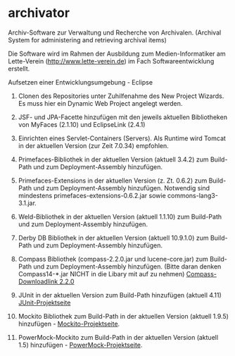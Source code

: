archivator
==========

Archiv-Software zur Verwaltung und Recherche von Archivalen.
(Archival System for administering and retrieving archival items)

Die Software wird im Rahmen der Ausbildung zum Medien-Informatiker 
am Lette-Verein (http://www.lette-verein.de) im Fach Softwareentwicklung
erstellt.

Aufsetzen einer Entwicklungsumgebung - Eclipse

1. Clonen des Repositories unter Zuhilfenahme des New Project Wizards.
   Es muss hier ein Dynamic Web Project angelegt werden.

2. JSF- und JPA-Facette hinzufügen mit den jeweils aktuellen Bibliotheken
   von MyFaces (2.1.10) und EclipseLink (2.4.1)
   
3. Einrichten eines Servlet-Containers (Servers). Als Runtime wird
   Tomcat in der aktuellen Version (zur Zeit 7.0.34) empfohlen.
   
4. Primefaces-Bibliothek in der aktuellen Version (aktuell 3.4.2)
   zum Build-Path und zum Deployment-Assembly hinzufügen.

5. Primefaces-Extensions in der aktuellen Version (z. Zt. 0.6.2)
   zum Build-Path und zum Deployment-Assembly hinzufügen.
   Notwendig sind mindestens primefaces-extensions-0.6.2.jar
   sowie commons-lang3-3.1.jar. 
   
6. Weld-Bibliothek in der aktuellen Version (aktuell 1.1.10)
   zum Build-Path und zum Deployment-Assembly hinzufügen.

7. Derby DB Bibliothek in der aktuellen Version (aktuell 10.9.1.0)
   zum Build-Path und zum Deployment-Assembly hinzufügen.

8. Compass Bibliothek (compass-2.2.0.jar und lucene-core.jar) 
   zum Build-Path und zum Deployment-Assembly hinzufügen.
   (Bitte daran denken Compass14-*.jar NICHT in die Libary mit 
   auf zu nehmen) [Compass-Downloadlink 2.2.0](http://sourceforge.net/projects/compass/files/compass/2.2.0/compass-2.2.0.zip/download)

9. JUnit in der aktuellen Version zum Build-Path hinzufügen (aktuell 4.11)
   [JUnit-Projektseite](https://github.com/KentBeck/junit/wiki)
  
10. Mockito Bibliothek zum Build-Path in der aktuellen Version (aktuell 1.9.5)
    hinzufügen - [Mockito-Projektseite](http://code.google.com/p/mockito/).

11. PowerMock-Mockito zum Build-Path in der aktuellen Version (aktuell 1.5)
    hinzufügen - [PowerMock-Projektseite](http://code.google.com/p/powermock/).
